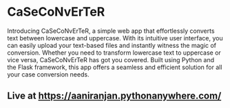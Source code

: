 # CaSeCoNvErTeR
Introducing CaSeCoNvErTeR, a simple web app that effortlessly converts text between lowercase and uppercase. With its intuitive user interface, you can easily upload your text-based files and instantly witness the magic of conversion. Whether you need to transform lowercase text to uppercase or vice versa, CaSeCoNvErTeR has got you covered. Built using Python and the Flask framework, this app offers a seamless and efficient solution for all your case conversion needs.

## Live at https://aaniranjan.pythonanywhere.com/
